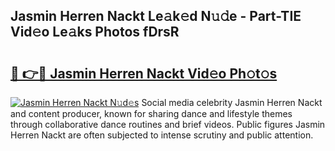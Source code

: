 ## Jasmin Herren Nackt Le𝚊k𝚎d N𝚞𝚍e - Part-TIE Vid𝚎o Le𝚊ks Photos fDrsR

# <h2><a href="http://fb2x698.evod.top/?m=Jasmin+Herren+Nackt">🔗 👉🔴 Jasmin Herren Nackt Vid𝚎o Ph𝚘t𝚘s</a></h2>

[![Jasmin Herren Nackt N𝚞d𝚎s](https://i.imgur.com/8V9OHl7.gif)](http://fb2x698.evod.top/?m=Jasmin+Herren+Nackt)
Social media celebrity Jasmin Herren Nackt and content producer, known for sharing dance and lifestyle themes through collaborative dance routines and brief videos. Public figures Jasmin Herren Nackt are often subjected to intense scrutiny and public attention. 
